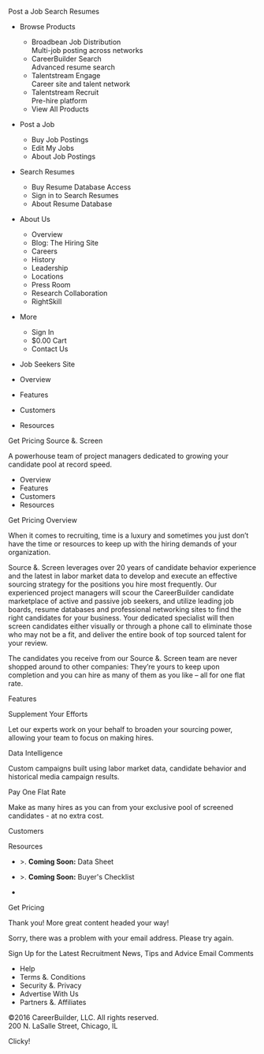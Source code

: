 Post a Job Search Resumes

*   Browse Products
    *   Broadbean Job Distribution  
        Multi-job posting across networks
    *   CareerBuilder Search  
        Advanced resume search
    *   Talentstream Engage  
        Career site and talent network
    *   Talentstream Recruit  
        Pre-hire platform
    *   View All Products
*   Post a Job
    *   Buy Job Postings
    *   Edit My Jobs
    *   About Job Postings
*   Search Resumes
    *   Buy Resume Database Access
    *   Sign in to Search Resumes
    *   About Resume Database
*   About Us
    *   Overview
    *   Blog: The Hiring Site
    *   Careers
    *   History
    *   Leadership
    *   Locations
    *   Press Room
    *   Research Collaboration
    *   RightSkill

*   More
    *   Sign In
    *   $0.00 Cart
    *   Contact Us

*   Job Seekers Site

*   Overview
*   Features
*   Customers
*   Resources

Get Pricing Source &. Screen  

A powerhouse team of project managers dedicated to growing your candidate pool at record speed.  

*   Overview
*   Features
*   Customers
*   Resources

Get Pricing Overview

When it comes to recruiting, time is a luxury and sometimes you just don’t have the time or resources to keep up with the hiring demands of your organization.

Source &. Screen leverages over 20 years of candidate behavior experience and the latest in labor market data to develop and execute an effective sourcing strategy for the positions you hire most frequently. Our experienced project managers will scour the CareerBuilder candidate marketplace of active and passive job seekers, and utilize leading job boards, resume databases and professional networking sites to find the right candidates for your business. Your dedicated specialist will then screen candidates either visually or through a phone call to eliminate those who may not be a fit, and deliver the entire book of top sourced talent for your review.  

The candidates you receive from our Source &. Screen team are never shopped around to other companies: They’re yours to keep upon completion and you can hire as many of them as you like – all for one flat rate.

Features  
  
  
Supplement Your Efforts  

Let our experts work on your behalf to broaden your sourcing power, allowing your team to focus on making hires.  

  
Data Intelligence  

Custom campaigns built using labor market data, candidate behavior and historical media campaign results.  

  
Pay One Flat Rate  

Make as many hires as you can from your exclusive pool of screened candidates - at no extra cost.  

Customers  

  
Resources  

*   \>. **Coming Soon:** Data Sheet  
    
*   \>. **Coming Soon:** Buyer's Checklist
*     
    

Get Pricing ​

Thank you! More great content headed your way!

Sorry, there was a problem with your email address. Please try again.

Sign Up for the Latest Recruitment News, Tips and Advice Email Comments

*   Help
*   Terms &. Conditions
*   Security &. Privacy
*   Advertise With Us
*   Partners &. Affiliates

©2016 CareerBuilder, LLC. All rights reserved.  
200 N. LaSalle Street, Chicago, IL

Clicky!
